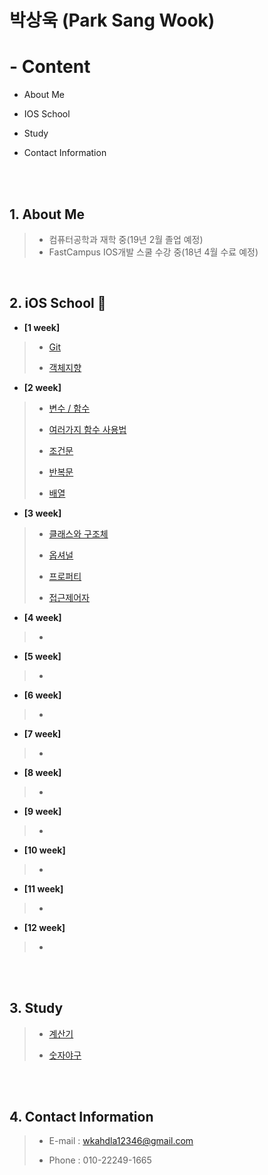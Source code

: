 # 박상욱 (Park Sang Wook)

# - Content

- About Me

- IOS School

- Study

- Contact Information

<br><br>

## 1. About Me

>- 컴퓨터공학과 재학 중(19년 2월 졸업 예정)
>- FastCampus IOS개발 스쿨 수강 중(18년 4월 수료 예정)

<br>

## 2. iOS School 🍎

- **[1 week]**

>- [Git](https://github.com/wargi/SangWookPark_IOS_School6/blob/master/Class/GIT/readme.md)
>
>- [객체지향](https://github.com/wargi/SangWookPark_IOS_School6/tree/master/Class/ObjectOriented%20Programming)

- **[2 week]**

>- [변수 / 함수](https://github.com/wargi/SangWookPark_IOS_School6/blob/master/Class/VariableAndMethod/readme.md)
>
>- [여러가지 함수 사용법](https://github.com/wargi/SangWookPark_IOS_School6/blob/master/Class/Method/readme.md)
>
>- [조건문](https://github.com/wargi/SangWookPark_IOS_School6/blob/master/Class/Conditional/readme.md)
>
>- [반복문](https://github.com/wargi/SangWookPark_IOS_School6/blob/master/Class/Loop/readme.md)
>
>- [배열](https://github.com/wargi/SangWookPark_IOS_School6/tree/master/Class/Array)
>

- **[3 week]**

>- [클래스와 구조체]()
>
>- [옵셔널](https://github.com/wargi/SangWookPark_IOS_School6/tree/master/Class/Optional)
>
>- [프로퍼티]()
>
>- [접근제어자](https://github.com/wargi/SangWookPark_IOS_School6/tree/master/Class/AccessControl)

- **[4 week]**

>-

- **[5 week]**

>-

- **[6 week]**

>-

- **[7 week]**

>-

- **[8 week]**

>-

- **[9 week]**

>-

- **[10 week]**

>-

- **[11 week]**

>-

- **[12 week]**

>-


<br><br>

## 3. Study

>- [계산기](https://github.com/wargi/SangWookPark_IOS_School6/blob/master/Study/Cal/Cal/ViewController.swift)
>
>- [숫자야구](https://github.com/wargi/SangWookPark_IOS_School6/blob/master/Study/BaseballGame/BaseballGame/ViewController.swift)

<br><br>

## 4. Contact Information

> - E-mail : wkahdla12346@gmail.com
>
> - Phone : 010-22249-1665

